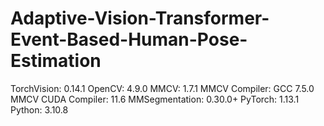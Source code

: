 # Adaptive-Vision-Transformer-Event-Based-Human-Pose-Estimation
TorchVision: 0.14.1
OpenCV: 4.9.0
MMCV: 1.7.1
MMCV Compiler: GCC 7.5.0
MMCV CUDA Compiler: 11.6
MMSegmentation: 0.30.0+
PyTorch: 1.13.1
Python: 3.10.8
